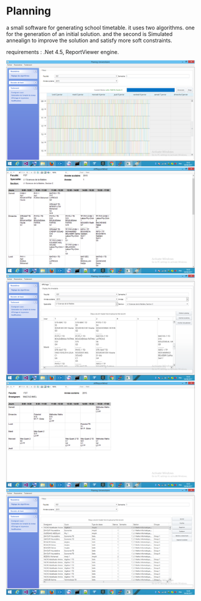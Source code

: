 # Planning
a small software for generating school timetable. it uses two algorithms. one for the generation of an initial solution. and the second is Simulated annealign to improve the solution and satisfy more soft constraints.

requirements : .Net 4.5, ReportViewer engine.

![](https://github.com/pentest30/Planning2/blob/master/ConsoleApplication1/2.png)
![](https://github.com/pentest30/Planning2/blob/master/ConsoleApplication1/3.png)
![](https://github.com/pentest30/Planning2/blob/master/ConsoleApplication1/4.png)
![](https://github.com/pentest30/Planning2/blob/master/ConsoleApplication1/5.png)
![](https://github.com/pentest30/Planning2/blob/master/ConsoleApplication1/aliphia-screen-ar-1.png)
